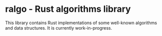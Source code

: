 # ralgo - Rust algorithms library

This library contains Rust implementations of some well-known algorithms and data structures. It is currently work-in-progress.
